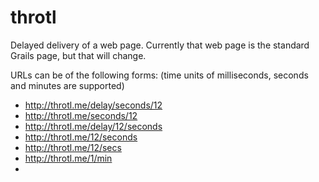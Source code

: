 throtl
======

Delayed delivery of a web page.  Currently that web page is the standard Grails page, but that will change.

URLs can be of the following forms: (time units of milliseconds, seconds and minutes are supported)

* http://throtl.me/delay/seconds/12
* http://throtl.me/seconds/12
* http://throtl.me/delay/12/seconds
* http://throtl.me/12/seconds
* http://throtl.me/12/secs
* http://throtl.me/1/min
* 
